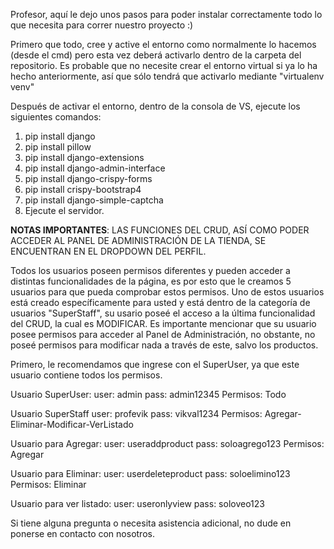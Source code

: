 Profesor, aquí le dejo unos pasos para poder instalar correctamente todo lo que necesita para correr nuestro proyecto :)

Primero que todo, cree y active el entorno como normalmente lo hacemos (desde el cmd) pero esta vez deberá activarlo dentro de la carpeta del repositorio. Es probable que no necesite crear el entorno virtual si ya lo ha hecho anteriormente, así que sólo tendrá que activarlo mediante "virtualenv venv"

Después de activar el entorno, dentro de la consola de VS, ejecute los siguientes comandos:

1. pip install django
2. pip install pillow
3. pip install django-extensions
4. pip install django-admin-interface
5. pip install django-crispy-forms
6. pip install crispy-bootstrap4
7. pip install django-simple-captcha
8. Ejecute el servidor.

**NOTAS IMPORTANTES**: LAS FUNCIONES DEL CRUD, ASÍ COMO PODER ACCEDER AL PANEL DE ADMINISTRACIÓN DE LA TIENDA, SE ENCUENTRAN EN EL DROPDOWN DEL PERFIL.

Todos los usuarios poseen permisos diferentes y pueden acceder a distintas funcionalidades de la página, es por esto que le creamos 5 usuarios para que pueda comprobar estos permisos. Uno de estos usuarios está creado específicamente para usted y está dentro de la categoría de usuarios "SuperStaff", su usario poseé el acceso a la última funcionalidad del CRUD, la cual es MODIFICAR. Es importante mencionar que su usuario posee permisos para acceder al Panel de Administración, no obstante, no poseé permisos para modificar nada a través de este, salvo los productos.

Primero, le recomendamos que ingrese con el SuperUser, ya que este usuario contiene todos los permisos.

Usuario SuperUser:
user: admin
pass: admin12345
Permisos: Todo

Usuario SuperStaff
user: profevik
pass: vikval1234
Permisos: Agregar-Eliminar-Modificar-VerListado

Usuario para Agregar:
user: useraddproduct
pass: soloagrego123
Permisos: Agregar

Usuario para Eliminar:
user: userdeleteproduct
pass: soloelimino123
Permisos: Eliminar

Usuario para ver listado:
user: useronlyview
pass: soloveo123

Si tiene alguna pregunta o necesita asistencia adicional, no dude en ponerse en contacto con nosotros.


